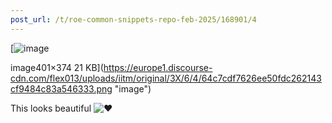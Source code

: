 ```yaml
---
post_url: /t/roe-common-snippets-repo-feb-2025/168901/4
---
```

[![image](https://europe1.discourse-cdn.com/flex013/uploads/iitm/original/3X/6/4/64c7cdf7626ee50fdc262143cf9484c83a546333.png)

image401×374 21 KB](https://europe1.discourse-cdn.com/flex013/uploads/iitm/original/3X/6/4/64c7cdf7626ee50fdc262143cf9484c83a546333.png "image")

  
This looks beautiful ![:heart:](https://emoji.discourse-cdn.com/google/heart.png?v=12 ":heart:")
